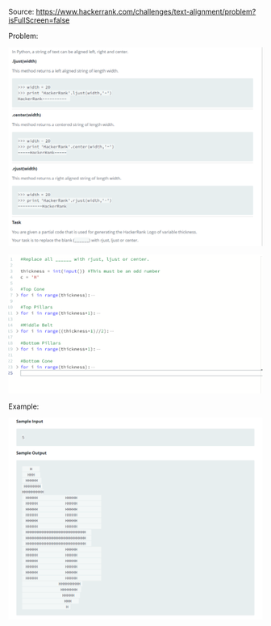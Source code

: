 Source: https://www.hackerrank.com/challenges/text-alignment/problem?isFullScreen=false

Problem: 

![](2022-12-08-15-39-32.png)

![](2022-12-08-15-40-08.png)

Example: 

![](2022-12-08-15-38-36.png)